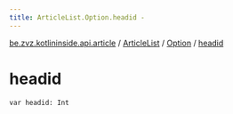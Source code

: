 ```yaml
---
title: ArticleList.Option.headid - 
---
```


[be.zvz.kotlininside.api.article](../../index.html) / [ArticleList](../index.html) / [Option](index.html) / [headid](./headid.html)

# headid

`var headid: Int`